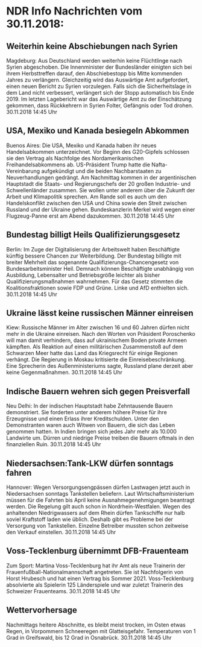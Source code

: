 # NDR Info Nachrichten vom 30.11.2018:


## Weiterhin keine Abschiebungen nach Syrien
Magdeburg: Aus Deutschland werden weiterhin keine Flüchtlinge nach Syrien abgeschoben. Die Innenminister der Bundesländer einigten sich bei ihrem Herbsttreffen darauf, den Abschiebestopp bis Mitte kommenden Jahres zu verlängern. Gleichzeitig wird das Auswärtige Amt aufgefordert, einen neuen Bericht zu Syrien vorzulegen. Falls sich die Sicherheitslage in dem Land nicht verbessert, verlängert sich der Stopp automatisch bis Ende 2019. Im letzten Lagebericht war das Auswärtige Amt zu der Einschätzung gekommen, dass Rückkehrern in Syrien Folter, Gefängnis oder Tod drohen. 30.11.2018 14:45 Uhr 

## USA, Mexiko und Kanada besiegeln Abkommen
Buenos Aires: Die USA, Mexiko und Kanada haben ihr neues Handelsabkommen unterzeichnet. Vor Beginn des G20-Gipfels schlossen sie den Vertrag als Nachfolge des Nordamerikanischen Freihandelsabkommens ab. US-Präsident Trump hatte die Nafta-Vereinbarung aufgekündigt und die beiden Nachbarstaaten zu Neuverhandlungen gedrängt. Am Nachmittag kommen in der argentinischen Hauptstadt die Staats- und Regierungschefs der 20 großen Industrie- und Schwellenländer zusammen. Sie wollen unter anderem über die Zukunft der Arbeit und Klimapolitik sprechen. Am Rande soll es auch um den Handelskonflikt zwischen den USA und China sowie den Streit zwischen Russland und der Ukraine gehen. Bundeskanzlerin Merkel wird wegen einer Flugzeug-Panne erst am Abend dazukommen. 30.11.2018 14:45 Uhr 

## Bundestag billigt Heils Qualifizierungsgesetz
Berlin: Im Zuge der Digitalisierung der Arbeitswelt haben Beschäftigte künftig bessere Chancen zur Weiterbildung. Der Bundestag billigte mit breiter Mehrheit das sogenannte Qualifizierungs-Chancengesetz von Bundesarbeitsminister Heil. Demnach können Beschäftigte unabhängig von Ausbildung, Lebensalter und Betriebsgröße leichter als bisher Qualifizierungsmaßnahmen wahrnehmen. Für das Gesetz stimmten die Koalitionsfraktionen sowie FDP und Grüne. Linke und AfD enthielten sich. 30.11.2018 14:45 Uhr 

## Ukraine lässt keine russischen Männer einreisen
Kiew:    Russische Männer im Alter zwischen 16 und 60 Jahren dürfen nicht mehr in die Ukraine einreisen. Nach den Worten von Präsident Poroschenko will man damit verhindern, dass auf ukrainischem Boden private Armeen kämpften. Als Reaktion auf einen militärischen Zusammenstoß auf dem Schwarzen Meer hatte das Land das Kriegsrecht für einige Regionen verhängt. Die Regierung in Moskau kritisierte die Einreisebeschränkung. Eine Sprecherin des Außenministeriums sagte, Russland plane derzeit aber keine Gegenmaßnahmen. 30.11.2018 14:45 Uhr 

## Indische Bauern wehren sich gegen Preisverfall
Neu Delhi: In der indischen Hauptstadt habe Zehntausende Bauern demonstriert. Sie forderten unter anderem höhere Preise für ihre Erzeugnisse und einen Erlass ihrer Kreditschulden. Unter den Demonstranten waren auch Witwen von Bauern, die sich das Leben genommen hatten. In Indien bringen sich jedes Jahr mehr als 10.000 Landwirte um. Dürren und niedrige Preise treiben die Bauern oftmals in den finanziellen Ruin. 30.11.2018 14:45 Uhr 

## Niedersachsen:Tank-LKW dürfen sonntags fahren
Hannover: Wegen Versorgungsengpässen dürfen Lastwagen jetzt auch in Niedersachsen sonntags Tankstellen beliefern. Laut Wirtschaftsministerium müssen für die Fahrten bis April keine Ausnahmegenehmigungen beantragt werden. Die Regelung gilt auch schon in Nordrhein-Westfalen. Wegen des anhaltenden Niedrigwassers auf dem Rhein dürfen Tankschiffe nur halb soviel Kraftstoff laden wie üblich. Deshalb gibt es Probleme bei der Versorgung von Tankstellen. Einzelne Betreiber mussten schon zeitweise den Verkauf einstellen. 30.11.2018 14:45 Uhr 

## Voss-Tecklenburg übernimmt DFB-Frauenteam
Zum Sport:	Martina Voss-Tecklenburg hat ihr Amt als neue Trainerin der Frauenfußball-Nationalmannschaft angetreten. Sie ist Nachfolgerin von Horst Hrubesch und hat einen Vertrag bis Sommer 2021. Voss-Tecklenburg absolvierte als Spielerin 125 Länderspiele und war zuletzt Trainerin des Schweizer Frauenteams. 30.11.2018 14:45 Uhr 

## Wettervorhersage
Nachmittags heitere Abschnitte, es bleibt meist trocken, im Osten etwas Regen, in Vorpommern Schneeregen mit Glatteisgefahr. Temperaturen von 1 Grad in Greifswald, bis 12 Grad in Osnabrück. 30.11.2018 14:45 Uhr 

